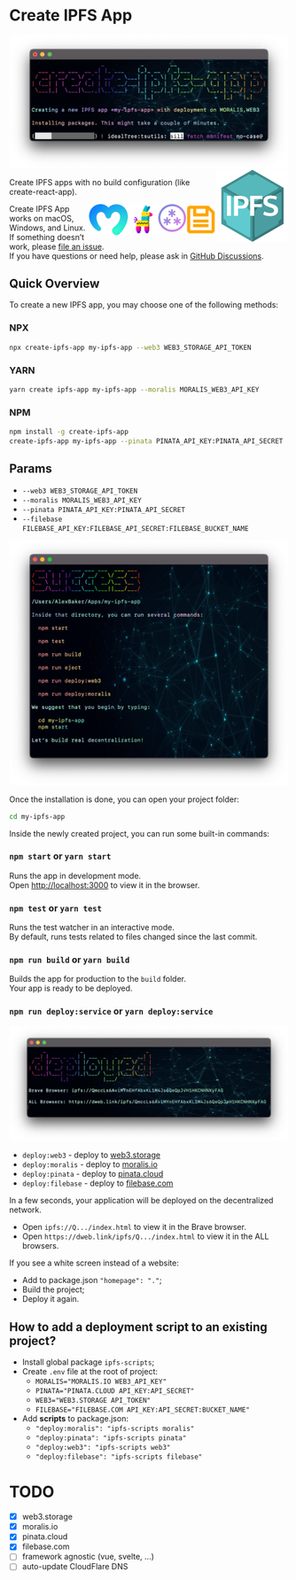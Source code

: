 # Create IPFS App

<img alt="Create IPFS App" src="https://raw.githubusercontent.com/alexbakers/create-ipfs-app/main/public/create-ipfs-app.png" />

<img alt="IPFS" align="right" src="https://raw.githubusercontent.com/alexbakers/create-ipfs-app/main/public/ipfs.svg" width="130px" />

Create IPFS apps with no build configuration (like create-react-app).

<a href="https://filebase.com"><img alt="FileBase.Com" align="right" src="https://raw.githubusercontent.com/alexbakers/create-ipfs-app/main/public/filebase.png" width="55px" /></a>
<a href="https://web3.storage"><img alt="Web3.Storage" align="right" src="https://raw.githubusercontent.com/alexbakers/create-ipfs-app/main/public/web3.png" width="50px" /></a>
<a href="https://pinata.cloud"><img alt="Pinata.Cloud" align="right" src="https://raw.githubusercontent.com/alexbakers/create-ipfs-app/main/public/pinata.svg" width="55px" /></a>
<a href="https://moralis.io"><img alt="Moralis.Io" align="right" src="https://raw.githubusercontent.com/alexbakers/create-ipfs-app/main/public/moralis.png" width="70px" /></a>

Create IPFS App works on macOS, Windows, and Linux.<br>
If something doesn’t work, please [file an issue](https://github.com/alexbakers/create-ipfs-app/issues/new).<br>
If you have questions or need help, please ask in [GitHub Discussions](https://github.com/alexbakers/create-ipfs-app/discussions).

## Quick Overview

To create a new IPFS app, you may choose one of the following methods:

### NPX

```sh
npx create-ipfs-app my-ipfs-app --web3 WEB3_STORAGE_API_TOKEN
```

### YARN

```sh
yarn create ipfs-app my-ipfs-app --moralis MORALIS_WEB3_API_KEY
```

### NPM

```sh
npm install -g create-ipfs-app
create-ipfs-app my-ipfs-app --pinata PINATA_API_KEY:PINATA_API_SECRET
```

## Params

- `--web3 WEB3_STORAGE_API_TOKEN`
- `--moralis MORALIS_WEB3_API_KEY`
- `--pinata PINATA_API_KEY:PINATA_API_SECRET`
- `--filebase FILEBASE_API_KEY:FILEBASE_API_SECRET:FILEBASE_BUCKET_NAME`

<img alt="Create IPFS App Success" src="https://raw.githubusercontent.com/alexbakers/create-ipfs-app/main/public/success.png" />

Once the installation is done, you can open your project folder:

```sh
cd my-ipfs-app
```

Inside the newly created project, you can run some built-in commands:

### `npm start` or `yarn start`

Runs the app in development mode.<br>
Open [http://localhost:3000](http://localhost:3000) to view it in the browser.

### `npm test` or `yarn test`

Runs the test watcher in an interactive mode.<br>
By default, runs tests related to files changed since the last commit.

### `npm run build` or `yarn build`

Builds the app for production to the `build` folder.<br>
Your app is ready to be deployed.

### `npm run deploy:service` or `yarn deploy:service`

<img alt="Create IPFS App Deployed" src="https://raw.githubusercontent.com/alexbakers/create-ipfs-app/main/public/deployed.png" />

- `deploy:web3` - deploy to <a href="https://web3.storage">web3.storage</a>
- `deploy:moralis` - deploy to <a href="https://moralis.io">moralis.io</a>
- `deploy:pinata` - deploy to <a href="https://pinata.cloud">pinata.cloud</a>
- `deploy:filebase` - deploy to <a href="https://filebase.com">filebase.com</a>

In a few seconds, your application will be deployed on the decentralized network.<br>

- Open `ipfs://Q.../index.html` to view it in the Brave browser.
- Open `https://dweb.link/ipfs/Q.../index.html` to view it in the ALL browsers.

If you see a white screen instead of a website:

- Add to package.json `"homepage": "."`;
- Build the project;
- Deploy it again.

## How to add a deployment script to an existing project?

- Install global package `ipfs-scripts`;
- Create `.env` file at the root of project:
  - `MORALIS="MORALIS.IO WEB3_API_KEY"`
  - `PINATA="PINATA.CLOUD API_KEY:API_SECRET"`
  - `WEB3="WEB3.STORAGE API_TOKEN"`
  - `FILEBASE="FILEBASE.COM API_KEY:API_SECRET:BUCKET_NAME"`
- Add **scripts** to package.json:
  - `"deploy:moralis": "ipfs-scripts moralis"`
  - `"deploy:pinata": "ipfs-scripts pinata"`
  - `"deploy:web3": "ipfs-scripts web3"`
  - `"deploy:filebase": "ipfs-scripts filebase"`

# TODO

- [x] web3.storage
- [x] moralis.io
- [x] pinata.cloud
- [x] filebase.com
- [ ] framework agnostic (vue, svelte, ...)
- [ ] auto-update CloudFlare DNS
